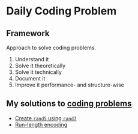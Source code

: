 # Daily Coding Problem

## Framework

Approach to solve coding problems.

1. Understand it
2. Solve it theoretically
3. Solve it technically
4. Document it
5. Improve it performance- and structure-wise

## My solutions to [coding problems](https://www.dailycodingproblem.com/)

- [Create `rand5` using `rand7`](RandUsingAnotherRand/README.md)
- [Run-length encoding](RunLengthEncoding/README.md)